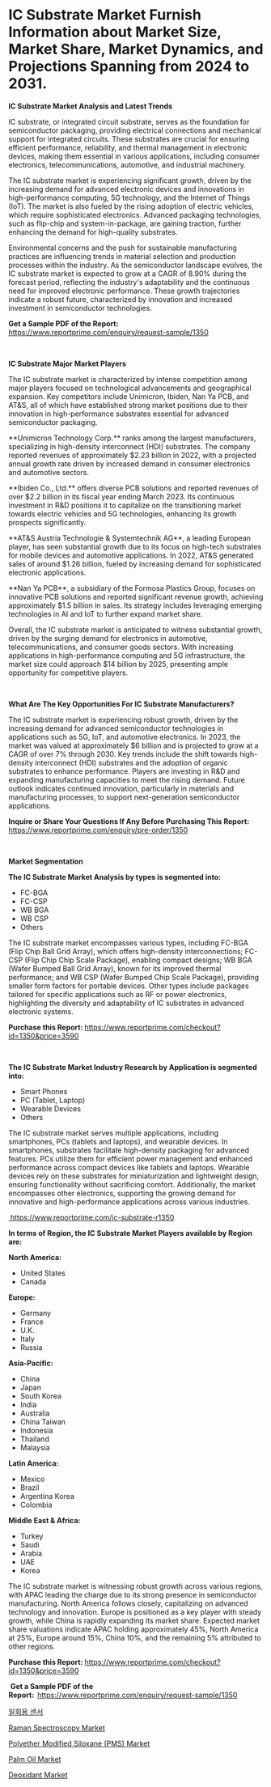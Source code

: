 <p><h1>IC Substrate Market Furnish Information about Market Size, Market Share, Market Dynamics, and Projections Spanning from 2024 to 2031.</h1></p><p><strong>IC Substrate Market Analysis and Latest Trends</strong></p>
<p><p>IC substrate, or integrated circuit substrate, serves as the foundation for semiconductor packaging, providing electrical connections and mechanical support for integrated circuits. These substrates are crucial for ensuring efficient performance, reliability, and thermal management in electronic devices, making them essential in various applications, including consumer electronics, telecommunications, automotive, and industrial machinery.</p><p>The IC substrate market is experiencing significant growth, driven by the increasing demand for advanced electronic devices and innovations in high-performance computing, 5G technology, and the Internet of Things (IoT). The market is also fueled by the rising adoption of electric vehicles, which require sophisticated electronics. Advanced packaging technologies, such as flip-chip and system-in-package, are gaining traction, further enhancing the demand for high-quality substrates.</p><p>Environmental concerns and the push for sustainable manufacturing practices are influencing trends in material selection and production processes within the industry. As the semiconductor landscape evolves, the IC substrate market is expected to grow at a CAGR of 8.90% during the forecast period, reflecting the industry's adaptability and the continuous need for improved electronic performance. These growth trajectories indicate a robust future, characterized by innovation and increased investment in semiconductor technologies.</p></p>
<p><strong>Get a Sample PDF of the Report:&nbsp;</strong> <a href="https://www.reportprime.com/enquiry/request-sample/1350">https://www.reportprime.com/enquiry/request-sample/1350</a></p>
<p>&nbsp;</p>
<p><strong>IC Substrate Major Market Players</strong></p>
<p><p>The IC substrate market is characterized by intense competition among major players focused on technological advancements and geographical expansion. Key competitors include Unimicron, Ibiden, Nan Ya PCB, and AT&S, all of which have established strong market positions due to their innovation in high-performance substrates essential for advanced semiconductor packaging.</p><p>**Unimicron Technology Corp.** ranks among the largest manufacturers, specializing in high-density interconnect (HDI) substrates. The company reported revenues of approximately $2.23 billion in 2022, with a projected annual growth rate driven by increased demand in consumer electronics and automotive sectors.</p><p>**Ibiden Co., Ltd.** offers diverse PCB solutions and reported revenues of over $2.2 billion in its fiscal year ending March 2023. Its continuous investment in R&D positions it to capitalize on the transitioning market towards electric vehicles and 5G technologies, enhancing its growth prospects significantly.</p><p>**AT&S Austria Technologie & Systemtechnik AG**, a leading European player, has seen substantial growth due to its focus on high-tech substrates for mobile devices and automotive applications. In 2022, AT&S generated sales of around $1.26 billion, fueled by increasing demand for sophisticated electronic applications.</p><p>**Nan Ya PCB**, a subsidiary of the Formosa Plastics Group, focuses on innovative PCB solutions and reported significant revenue growth, achieving approximately $1.5 billion in sales. Its strategy includes leveraging emerging technologies in AI and IoT to further expand market share.</p><p>Overall, the IC substrate market is anticipated to witness substantial growth, driven by the surging demand for electronics in automotive, telecommunications, and consumer goods sectors. With increasing applications in high-performance computing and 5G infrastructure, the market size could approach $14 billion by 2025, presenting ample opportunity for competitive players.</p></p>
<p>&nbsp;</p>
<p><strong>What Are The Key Opportunities For IC Substrate Manufacturers?</strong></p>
<p><p>The IC substrate market is experiencing robust growth, driven by the increasing demand for advanced semiconductor technologies in applications such as 5G, IoT, and automotive electronics. In 2023, the market was valued at approximately $6 billion and is projected to grow at a CAGR of over 7% through 2030. Key trends include the shift towards high-density interconnect (HDI) substrates and the adoption of organic substrates to enhance performance. Players are investing in R&D and expanding manufacturing capacities to meet the rising demand. Future outlook indicates continued innovation, particularly in materials and manufacturing processes, to support next-generation semiconductor applications.</p></p>
<p><strong>Inquire or Share Your Questions If Any Before Purchasing This Report:</strong> <a href="https://www.reportprime.com/enquiry/pre-order/1350">https://www.reportprime.com/enquiry/pre-order/1350</a></p>
<p>&nbsp;</p>
<p><strong>Market Segmentation</strong></p>
<p><strong>The IC Substrate Market Analysis by types is segmented into:</strong></p>
<p><ul><li>FC-BGA</li><li>FC-CSP</li><li>WB BGA</li><li>WB CSP</li><li>Others</li></ul></p>
<p><p>The IC substrate market encompasses various types, including FC-BGA (Flip Chip Ball Grid Array), which offers high-density interconnections; FC-CSP (Flip Chip Chip Scale Package), enabling compact designs; WB BGA (Wafer Bumped Ball Grid Array), known for its improved thermal performance; and WB CSP (Wafer Bumped Chip Scale Package), providing smaller form factors for portable devices. Other types include packages tailored for specific applications such as RF or power electronics, highlighting the diversity and adaptability of IC substrates in advanced electronic systems.</p></p>
<p><strong>Purchase this Report:&nbsp;</strong><a href="https://www.reportprime.com/checkout?id=1350&price=3590">https://www.reportprime.com/checkout?id=1350&price=3590</a></p>
<p>&nbsp;</p>
<p><strong>The IC Substrate Market Industry Research by Application is segmented into:</strong></p>
<p><ul><li>Smart Phones</li><li>PC (Tablet, Laptop)</li><li>Wearable Devices</li><li>Others</li></ul></p>
<p><p>The IC substrate market serves multiple applications, including smartphones, PCs (tablets and laptops), and wearable devices. In smartphones, substrates facilitate high-density packaging for advanced features. PCs utilize them for efficient power management and enhanced performance across compact devices like tablets and laptops. Wearable devices rely on these substrates for miniaturization and lightweight design, ensuring functionality without sacrificing comfort. Additionally, the market encompasses other electronics, supporting the growing demand for innovative and high-performance applications across various industries.</p></p>
<p><a href="https://www.reportprime.com/ic-substrate-r1350">&nbsp;https://www.reportprime.com/ic-substrate-r1350</a></p>
<p><strong>In terms of Region, the IC Substrate Market Players available by Region are:</strong></p>
<p>
    <p> <strong> North America: </strong>
        <ul>
            <li>United States</li>
            <li>Canada</li>
        </ul>
        </p> 
    <p> <strong> Europe: </strong>
        <ul>
            <li>Germany</li>
            <li>France</li>
            <li>U.K.</li>
            <li>Italy</li>
            <li>Russia</li>
        </ul>
        </p> 
    <p> <strong> Asia-Pacific: </strong>
        <ul>
            <li>China</li>
            <li>Japan</li>
            <li>South Korea</li>
            <li>India</li>
            <li>Australia</li>
            <li>China Taiwan</li>
            <li>Indonesia</li>
            <li>Thailand</li>
            <li>Malaysia</li>
        </ul>
        </p> 
    <p> <strong> Latin America: </strong>
        <ul>
            <li>Mexico</li>
            <li>Brazil</li>
            <li>Argentina Korea</li>
            <li>Colombia</li>
        </ul>
        </p> 
    <p> <strong> Middle East & Africa: </strong>
        <ul>
            <li>Turkey</li>
            <li>Saudi</li>
            <li>Arabia</li>
            <li>UAE</li>
            <li>Korea</li>
        </ul>
    </p>
    </p>
<p><p>The IC substrate market is witnessing robust growth across various regions, with APAC leading the charge due to its strong presence in semiconductor manufacturing. North America follows closely, capitalizing on advanced technology and innovation. Europe is positioned as a key player with steady growth, while China is rapidly expanding its market share. Expected market share valuations indicate APAC holding approximately 45%, North America at 25%, Europe around 15%, China 10%, and the remaining 5% attributed to other regions.</p></p>
<p><strong>Purchase this Report: </strong><a href="https://www.reportprime.com/checkout?id=1350&price=3590">https://www.reportprime.com/checkout?id=1350&price=3590</a></p>
<p>&nbsp;<strong>Get a Sample PDF of the Report:&nbsp;&nbsp;</strong><a href="https://www.reportprime.com/enquiry/request-sample/1350">https://www.reportprime.com/enquiry/request-sample/1350</a></p>
<p><strong></strong></p>
<p><p><a href="https://medium.com/@anbariasra61/%EC%A0%84-%EC%84%B8%EA%B3%84-%EC%9D%BC%ED%9A%8C%EC%9A%A9-%EC%84%BC%EC%84%9C-%EC%8B%9C%EC%9E%A5%EC%97%90-%EB%8C%80%ED%95%9C-%EC%A2%85%ED%95%A9-%EB%B6%84%EC%84%9D-%EC%84%B1%EC%9E%A5-%EC%B6%94%EC%84%B8-%EB%B0%8F-%EC%8B%9C%EC%9E%A5-%EC%A0%84%EB%A7%9D-2024-2031-c13d59c6f35a">일회용 센서</a></p><p><a href="https://medium.com/@kaceyrath_40350/raman-spectroscopy-market-evolution-global-trends-and-regional-dynamics-2024-2031-feb5b8ced5a3">Raman Spectroscopy Market</a></p><p><a href="https://issuu.com/reportprime-2/docs/polyether-modified-siloxane-pms-mar_a7edc518873124">Polyether Modified Siloxane (PMS) Market</a></p><p><a href="https://medium.com/@jeniw10236654655/unlocking-growth-potential-market-strategic-analysis-of-palm-oil-market-forecasted-for-period-from-ad4f350fc524">Palm Oil Market</a></p><p><a href="https://www.linkedin.com/pulse/deoxidant-market-emerging-trends-future-prospects-period-from-tlkdf?trackingId=X9YIKlPOTtmMzmdweoaYYw%3D%3D">Deoxidant Market</a></p></p>